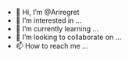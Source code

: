 - 👋 Hi, I’m @Ariregret
- 👀 I’m interested in ...
- 🌱 I’m currently learning ...
- 💞️ I’m looking to collaborate on ...
- 📫 How to reach me ...

<!---
Ariregret/Ariregret is a ✨ special ✨ repository because its `README.md` (this file) appears on your GitHub profile.
You can click the Preview link to take a look at your changes.
--->
